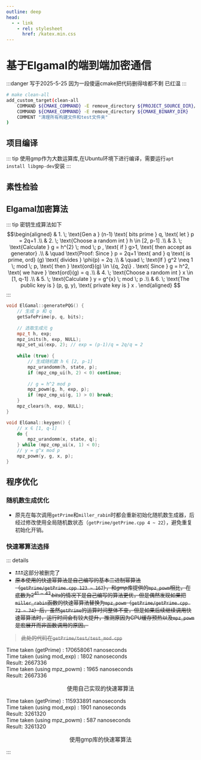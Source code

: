 ```yaml
---
outline: deep
head:
  - - link
    - rel: stylesheet
      href: /katex.min.css
---
```

# 基于Elgamal的端到端加密通信
:::danger
写于2025-5-25 因为一段傻逼cmake把代码删得啥都不剩 已红温
:::
```sh
# make clean-all
add_custom_target(clean-all
    COMMAND ${CMAKE_COMMAND} -E remove_directory ${PROJECT_SOURCE_DIR}/test
    COMMAND ${CMAKE_COMMAND} -E remove_directory ${CMAKE_BINARY_DIR}
    COMMENT "清理所有构建文件和test文件夹"
)
```
## 项目编译
::: tip
使用gmp作为大数运算库,在Ubuntu环境下进行编译，需要运行`apt install libgmp-dev`安装
:::
## 素性检验

## Elgamal加密算法
::: tip 密钥生成算法如下 
$$\begin{aligned}
& 1. \; \text{Gen a } (n-1) \text{ bits prime } q, \text{ let } p = 2q+1 .\\
& 2. \; \text{Choose a random int } h \in [2, p-1] .\\
& 3. \; \text{Calculate } g = h^{2} \; mod \; p , \text{ if } g>1, \text{ then accept as generator} .\\
& \quad \text{Proof: Since } p = 2q+1 \text{ and } q \text{ is prime, ord} (g) \text{ divides } \phi(p) = 2q .\\
& \quad \; \text{If } g^2 \neq 1 \; mod \; p, \text{ then } \text{ord}(g) \in \{q, 2q\} . \text{ Since } g = h^2, \text{ we have } \text{ord}(g) = q .\\
& 4. \; \text{Choose a random int } x \in [1, q-1] .\\
& 5. \; \text{Calculate } y = g^{x} \; mod \; p .\\
& 6. \; \text{The public key is } (p, g, y), \text{ private key is } x .
\end{aligned}
$$
:::

```cpp [elgamal/elgamal.cpp]
void ElGamal::generatePQG() {
    // 生成 p 和 q
    getSafePrime(p, q, bits);
    
    // 选取生成元 g
    mpz_t h, exp;
    mpz_inits(h, exp, NULL);
    mpz_set_ui(exp, 2); // exp = (p-1)/q = 2q/q = 2
    
    while (true) {
        // 生成随机数 h ∈ [2, p-1]
        mpz_urandomm(h, state, p);
        if (mpz_cmp_ui(h, 2) < 0) continue;
        
        // g = h^2 mod p
        mpz_powm(g, h, exp, p);
        if (mpz_cmp_ui(g, 1) > 0) break;
    }
    mpz_clears(h, exp, NULL);
}

void ElGamal::keygen() {
    // x ∈ [1, q-1]
    do {
        mpz_urandomm(x, state, q);
    } while (mpz_cmp_ui(x, 1) < 0);
    // y = g^x mod p
    mpz_powm(y, g, x, p);
}
```

## 程序优化

### 随机数生成优化

- 原先在每次调用`getPrime`和`miller_rabin`时都会重新初始化随机数生成器，后经过修改使用全局随机数状态（`getPrime/getPrime.cpp 4 ~ 22`），避免重复初始化开销。

### 快速幂算法选择
::: details
- 🕱🕱🕱这部分被删完了
- ~~原本使用的快速幂算法是自己编写的基本二进制幂算法（`getPrime/getPrime.cpp 123 ~ 167`），和*gmp*库提供的`mpz_powm`相比，在底数为$2^{41 \sim 43} \, bits$的情况下是自己编写的算法更优，但是偶然发现如果把`miller_rabin`函数的快速幂算法替换为`mpz_powm`（`getPrime/getPrime.cpp 72 ~ 74`）后，虽然`getPrime`的运算时间整体不变，但是如果后续继续调用快速幂算法时，运行时间会有较大提升，推测原因为CPU缓存预热以及`mpz_powm`是宏展开而非函数调用的原因。~~
> ~~此处的代码在`getPrime/test/test_mod.cpp`~~


<Terminal>
Time taken (getPrime) : 170658061 nanoseconds<br/>
Time taken (using mod_exp) : 1802 nanoseconds<br/>
Result: 2667336<br/>
Time taken (using mpz_powm) : 1965 nanoseconds<br/>
Result: 2667336<br/>
</Terminal>

<p style="text-align: center; font-size: 15px;">
    使用自己实现的快速幂算法
</p>

<Terminal>
Time taken (getPrime) : 115933891 nanoseconds<br/>
Time taken (using mod_exp) : 1901 nanoseconds<br/>
Result: 3261320<br/>
Time taken (using mpz_powm) : 587 nanoseconds<br/>
Result: 3261320
</Terminal>

<p style="text-align: center; font-size: 15px;">
    使用gmp库的快速幂算法
</p>
:::

